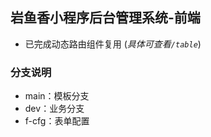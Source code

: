 ## 岩鱼香小程序后台管理系统-前端
 - 已完成动态路由组件复用 (*具体可查看`/table`*)
### 分支说明
 - main：模板分支
 - dev：业务分支
 - f-cfg：表单配置
